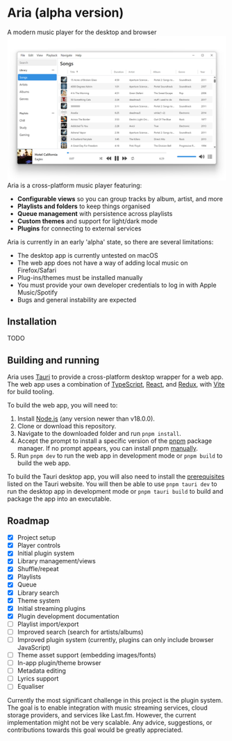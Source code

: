 # Aria (alpha version)

A modern music player for the desktop and browser
![Screenshot of app](image.png)
Aria is a cross-platform music player featuring:

- **Configurable views** so you can group tracks by album, artist, and more
- **Playlists and folders** to keep things organised
- **Queue management** with persistence across playlists
- **Custom themes** and support for light/dark mode
- **Plugins** for connecting to external services

Aria is currently in an early 'alpha' state, so there are several limitations:

- The desktop app is currently untested on macOS
- The web app does not have a way of adding local music on Firefox/Safari
- Plug-ins/themes must be installed manually
- You must provide your own developer credentials to log in with Apple Music/Spotify
- Bugs and general instability are expected

## Installation

TODO

## Building and running

Aria uses [Tauri](https://v1.tauri.app/) to provide a cross-platform desktop wrapper for a web app. The web app uses a combination of [TypeScript](https://www.typescriptlang.org/), [React](https://react.dev/), and [Redux](https://redux.js.org/), with [Vite](https://vite.dev/) for build tooling.

To build the web app, you will need to:

1. Install [Node.js](https://nodejs.org/) (any version newer than v18.0.0).
2. Clone or download this repository.
3. Navigate to the downloaded folder and run `pnpm install`.
4. Accept the prompt to install a specific version of the [pnpm](https://pnpm.io/) package manager. If no prompt appears, you can install pnpm [manually](https://pnpm.io/installation).
5. Run `pnpm dev` to run the web app in development mode or `pnpm build` to build the web app.

To build the Tauri desktop app, you will also need to install the [prerequisites](https://v1.tauri.app/v1/guides/getting-started/prerequisites) listed on the Tauri website. You will then be able to use `pnpm tauri dev` to run the desktop app in development mode or `pnpm tauri build` to build and package the app into an executable.

## Roadmap

- [x] Project setup
- [x] Player controls
- [x] Initial plugin system
- [x] Library management/views
- [x] Shuffle/repeat
- [x] Playlists
- [x] Queue
- [x] Library search
- [x] Theme system
- [x] Initial streaming plugins
- [x] Plugin development documentation
- [ ] Playlist import/export
- [ ] Improved search (search for artists/albums)
- [ ] Improved plugin system (currently, plugins can only include browser JavaScript)
- [ ] Theme asset support (embedding images/fonts)
- [ ] In-app plugin/theme browser
- [ ] Metadata editing
- [ ] Lyrics support
- [ ] Equaliser

Currently the most significant challenge in this project is the plugin system. The goal is to enable integration with music streaming services, cloud storage providers, and services like Last.fm. However, the current implementation might not be very scalable. Any advice, suggestions, or contributions towards this goal would be greatly appreciated.
